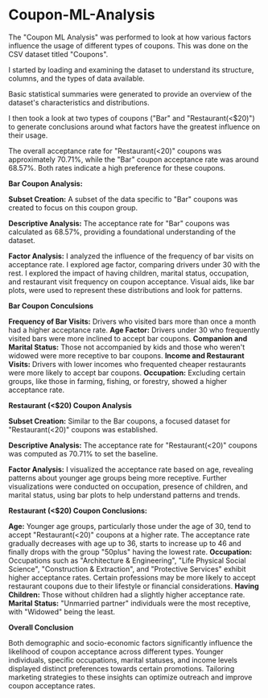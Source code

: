 ﻿# **Coupon-ML-Analysis**

The "Coupon ML Analysis" was performed to look at how various factors influence the usage of different types of coupons. This was done on the CSV dataset titled "Coupons". 

I started by loading and examining the dataset to understand its structure, columns, and the types of data available.

Basic statistical summaries were generated to provide an overview of the dataset's characteristics and distributions.

I then took a look at two types of coupons ("Bar" and "Restaurant(<$20)") to generate conclusions around what factors have the greatest influence on their usage.

The overall acceptance rate for "Restaurant(<20)" coupons was approximately 70.71%, while the "Bar" coupon acceptance rate was around 68.57%. Both rates indicate a high preference for these coupons.

**Bar Coupon Analysis:**

**Subset Creation:** A subset of the data specific to "Bar" coupons was created to focus on this coupon group.

**Descriptive Analysis:** The acceptance rate for "Bar" coupons was calculated as 68.57%, providing a foundational understanding of the dataset.

**Factor Analysis:**
I analyzed the influence of the frequency of bar visits on acceptance rate.
I explored age factor, comparing drivers under 30 with the rest.
I explored the impact of having children, marital status, occupation, and restaurant visit frequency on coupon acceptance.
Visual aids, like bar plots, were used to represent these distributions and look for patterns.

**Bar Coupon Conculsions**

**Frequency of Bar Visits:** Drivers who visited bars more than once a month had a higher acceptance rate.
**Age Factor:** Drivers under 30 who frequently visited bars were more inclined to accept bar coupons.
**Companion and Marital Status:** Those not accompanied by kids and those who weren't widowed were more receptive to bar coupons.
**Income and Restaurant Visits:** Drivers with lower incomes who frequented cheaper restaurants were more likely to accept bar coupons.
**Occupation:** Excluding certain groups, like those in farming, fishing, or forestry, showed a higher acceptance rate.

**Restaurant (<$20) Coupon Analysis**

**Subset Creation:** Similar to the Bar coupons, a focused dataset for "Restaurant(<20)" coupons was established.

**Descriptive Analysis:** The acceptance rate for "Restaurant(<20)" coupons was computed as 70.71% to set the baseline.

**Factor Analysis:** 
I visualized the acceptance rate based on age, revealing patterns about younger age groups being more receptive.
Further visualizations were conducted on occupation, presence of children, and marital status, using bar plots to help understand patterns and trends.

**Restaurant (<$20) Coupon Conclusions:**

**Age:** Younger age groups, particularly those under the age of 30, tend to accept "Restaurant(<20)" coupons at a higher rate. The acceptance rate gradually decreases with age up to 36, starts to increase up to 46 and finally drops with the group "50plus" having the lowest rate.
**Occupation:** Occupations such as "Architecture & Engineering", "Life Physical Social Science", "Construction & Extraction", and "Protective Services" exhibit higher acceptance rates. Certain professions may be more likely to accept restaurant coupons due to their lifestyle or financial considerations.
**Having Children:** Those without children had a slightly higher acceptance rate.
**Marital Status:** "Unmarried partner" individuals were the most receptive, with "Widowed" being the least.

**Overall Conclusion**

Both demographic and socio-economic factors significantly influence the likelihood of coupon acceptance across different types. Younger individuals, specific occupations, marital statuses, and income levels displayed distinct preferences towards certain promotions. Tailoring marketing strategies to these insights can optimize outreach and improve coupon acceptance rates.

